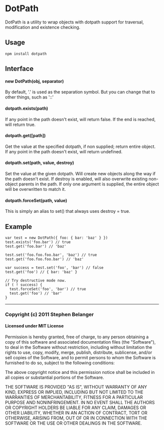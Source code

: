 # DotPath
DotPath is a utility to wrap objects with dotpath support for traversal, modification and existence checking.

## Usage

    npm install dotpath

## Interface

#### new DotPath(obj, separator)
By default, '.' is used as the separation symbol. But you can change that to other things, such as '::'

#### dotpath.exists(path)
If any point in the path doesn't exist, will return false. If the end is reached, will return true.

#### dotpath.get([path])
Get the value at the specified dotpath, if non supplied; return entire object. If any point in the path doesn't exist, will return undefined.

#### dotpath.set(path, value, destroy)
Set the value at the given dotpath. Will create new objects along the way if the path doesn't exist. If destroy is enabled, will also overwrite existing non-object parents in the path. If only one argument is supplied, the entire object will be overwritten to match it.

#### dotpath.forceSet(path, value)
This is simply an alias to set() that always uses destroy = true.

## Example

    var test = new DotPath({ foo: { bar: 'baz' } })
    test.exists('foo.bar') // true
    test.get('foo.bar') // 'baz'

    test.set('foo.foo.foo.bar', 'baz') // true
    test.get('foo.foo.foo.bar') // 'baz'

    var success = test.set('foo', 'bar') // false
    test.get('foo') // { bar: 'baz' }

    // Try destructive mode now.
    if ( ! success) {
      test.forceSet('foo', 'bar') // true
      test.get('foo') // 'bar'
    }

---

### Copyright (c) 2011 Stephen Belanger
#### Licensed under MIT License

Permission is hereby granted, free of charge, to any person obtaining a copy of this software and associated documentation files (the "Software"), to deal in the Software without restriction, including without limitation the rights to use, copy, modify, merge, publish, distribute, sublicense, and/or sell copies of the Software, and to permit persons to whom the Software is furnished to do so, subject to the following conditions:

The above copyright notice and this permission notice shall be included in all copies or substantial portions of the Software.

THE SOFTWARE IS PROVIDED "AS IS", WITHOUT WARRANTY OF ANY KIND, EXPRESS OR IMPLIED, INCLUDING BUT NOT LIMITED TO THE WARRANTIES OF MERCHANTABILITY, FITNESS FOR A PARTICULAR PURPOSE AND NONINFRINGEMENT. IN NO EVENT SHALL THE AUTHORS OR COPYRIGHT HOLDERS BE LIABLE FOR ANY CLAIM, DAMAGES OR OTHER LIABILITY, WHETHER IN AN ACTION OF CONTRACT, TORT OR OTHERWISE, ARISING FROM, OUT OF OR IN CONNECTION WITH THE SOFTWARE OR THE USE OR OTHER DEALINGS IN THE SOFTWARE.